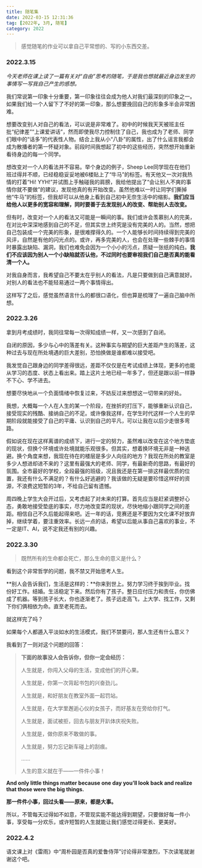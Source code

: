 ```yaml
---
title: 随笔集
date: 2022-03-15 12:31:36
tag: [2022年, 3月, 随笔]
category: 2022
---
```


> 感觉随笔的作业可以拿自己平常想的、写的小东西交差。

### 2022.3.15

*今天老师在课上读了一篇有关对“自由”思考的随笔，于是我也想就最近身边发生的事情写一写我自己产生的感想。*

我们常说第一印象十分重要，第一印象往往会成为他人对我们最深刻的印象之一。如果我们给一个人留下了不好的第一印象，那么想要挽回自己的形象多半会非常困难。

想要改变别人对自己的看法，可以说是非常难了。初中的时候我天天被班主任批“纪律差”“上课爱讲话”，然而即使我尽力控制住了自己，我也成为了老师、同学们眼中的“话多”的代表性人物。结合上我从小“八卦”的属性，出了什么谣言我都会成为散播者的第一怀疑对象。前段时间我想起了初中的这些经历，突然想开始重新看待身边的每一个同学。

想改变对一个人的看法并不容易。举个身边的例子，Sheep Lee同学现在在他们班过得并不顺，已经稳稳妥妥地被6楼贴上了“牛马”的标签。有天他又一次对我热情的打着“Hi! YYH!”并试图上手触碰我的肩膀，我给他提出了“会让别人不爽的事情你就不要做”的建议，发现他真的有开始改变。虽然他难以一时让同学们撕掉他“牛马”的标签，但我却可以从他身上看到自己初中无奈生活中的缩影。**我们应当给他人以更多的宽容和理解，同时要善于去发现别人的改变、帮助别人去改变。**

但有时，改变对一个人的看法又可能是一瞬间的事。我们或许会羡慕别人的完美，在对比中深深地感到自己的不足，但其实世上终究是没有完美的人的。当然，想把自己包装成一个完美的形象，是很难撑得久的。一个人能够长时间持续得到完美的风评，自然是有他的闪光点的。或许，再多完美的人，也会在处理一些棘手的事情时暴露出缺陷、漏洞，我们也难免会因为一个小小的污点，质疑一张纸的纯白。**我们不应该因为别人一个小缺陷就否认他，不过同时也要审视我们自己是否真的能看清一个人。**

对我自身而言，我希望自己不要太在乎别人的看法，凡是只要做到自己满意就好。对别人的看法也不能轻易通过一两个事情得出。

这样写了之后，感觉虽然语言什么的都很口语化，但也算是梳理了一遍自己脑中所想。

### 2022.3.26

拿到月考成绩时，我同往常每一次得知成绩一样，又一次感到了自闭。

自闭的原因，多少与心中的落差有关。这种事实与期望的巨大差距产生的落差，这种过去与现在所处境遇的巨大差别，恐怕换做是谁都难以接受吧。

我发觉自己跟身边的同学差得很远，差距不仅仅是在考试成绩上体现，更多的也能从学习的态度、状态上看出来。踏上这片土地已经一年多了，但还是跟以前一样静不下心、学不进去。

想要尽快地从一个负面情绪中恢复过来，不妨反过来想想这一切带来的好处。

我想，大概每一个人在人生的某一个阶段，在挫折的打压下，能够重新认识自己，接受现实的残酷、接纳自己的不足。或许像我这样，在学生时代这样一个人生的早期阶段就能接受了自己的平庸、认识到自己的平凡，可以让我在以后少走很多弯路。

假如说在现在这样离谱的成绩下，进行一定的努力，虽然难以改变在这个地方垫底的现状，但换个环境或许处境就能乐观很多。但其实，想着换环境无非是一种逃避。换个角度来想，我现在待在的楼层是多少人向往的地方？我现在所处的教室是多少人想进却进不来的？这里有最强大的老师、同学，有最新奇的思路，有最好的氛围。全市最好的学校，全段最强的班级，况且我还是在第一排这样最优质的位置，我还有什么不满足的？有什么好逃避的？我该做的无疑是要珍惜这样好的资源，不浪费这短暂的3年，不给自己留有遗憾。

周四晚上学生大会开过后，又考虑起了对未来的打算。首先应当是赶紧调整好心态，勇敢地接受垫底的事实，尽力地改变菜的现状，尽快地缩小跟同学之间的差距。相信自己不久后能起得来吧。近一年的话，竞赛还是不要因为文化课不好放弃掉，继续学着，要注重效率。长远一点的话，希望以后能从事自己喜欢的事业，不一定是IT、AI，说不定我还有别的兴趣。

### 2022.3.30

> 既然所有的生命都会死亡，那么生命的意义是什么？

看到这个非常哲学的问题，我不禁又开始思考人生。

**别人会告诉我们，生活是这样的：**你来到世上。努力学习终于挨到毕业。找份好工作。结婚。生活稳定下来。然后你有了孩子。整日应付压力和责任，你仿佛成了机器。等到孩子长大，你也逐渐老了。孩子远走高飞，上大学、找工作，又剩下你们俩相依为命。直至老死而去。

就这样完了吗？

如果每个人都遁入平淡如水的生活模式，我们不禁要问，那人生还有什么意义？

我看到了一则对这个问题的回答：

> **下面的故事没人会告诉你，但你一定会经历：**
>
> 人生就是，你闯入父母的生活，变成他们的开心果。
>
> 人生就是，你第一次背起书包的兴奋劲儿。
>
> 人生就是，和好朋友在教室外面一起罚站。
>
> 人生就是，在大学里邂逅心仪的女孩子，而好基友在旁给你打气。
>
> 人生就是，面试被拒，回去与朋友开趴体庆祝失败。
>
> 人生就是，做你原来不敢做的事。
>
> 人生就是，努力忘记新车碰上的刮痕。
>
> ……
>
> 人生的意义就在于——一件件小事！

**And only little things matter because one day you’ll look back and realize that those were the big things.**

**那一件件小事，回过头看——原来，都是大事。**

所以，不管每天过得如不如意，不管现实能不能达得到期望，只要做好每一件小事，享受每一分欢乐，或许短暂的人生就能让我们感觉过得更长、更美好。

### 2022.4.2

语文课上对《雷雨》中“周朴园是否真的爱鲁侍萍”讨论得非常激烈，下次读笔就谢谢这个吧。